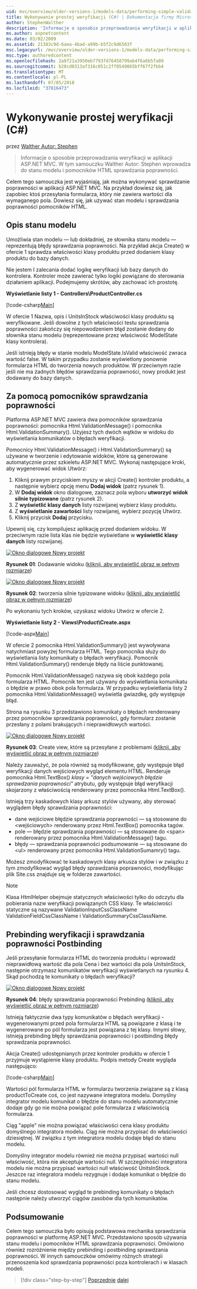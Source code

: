 ```yaml
---
uid: mvc/overview/older-versions-1/models-data/performing-simple-validation-cs
title: Wykonywanie prostej weryfikacji (C#) | Dokumentacja firmy Microsoft
author: StephenWalther
description: 'Informacje o sposobie przeprowadzania weryfikacji w aplikacji ASP.NET MVC. W tym samouczku Walther Autor: Stephen wprowadza do stanu modelu i pomocnika weryfikacji HTML...'
ms.author: aspnetcontent
ms.date: 03/02/2009
ms.assetid: 21383c9d-6aea-4bad-a99b-b5f2c9d6503f
msc.legacyurl: /mvc/overview/older-versions-1/models-data/performing-simple-validation-cs
msc.type: authoredcontent
ms.openlocfilehash: 2a8f21a3950eb7793fd76458799ab4f6a6b5fa09
ms.sourcegitcommit: b28cd0313af316c051c2ff8549865bff67f2fbb4
ms.translationtype: MT
ms.contentlocale: pl-PL
ms.lasthandoff: 07/05/2018
ms.locfileid: "37816473"
---
```

<a name="performing-simple-validation-c"></a>Wykonywanie prostej weryfikacji (C#)
====================
przez [Walther Autor: Stephen](https://github.com/StephenWalther)

> Informacje o sposobie przeprowadzania weryfikacji w aplikacji ASP.NET MVC. W tym samouczku Walther Autor: Stephen wprowadza do stanu modelu i pomocników HTML sprawdzania poprawności.


Celem tego samouczka jest wyjaśniają, jak można wykonywać sprawdzanie poprawności w aplikacji ASP.NET MVC. Na przykład dowiesz się, jak zapobiec ktoś przesyłania formularza, który nie zawiera wartości dla wymaganego pola. Dowiesz się, jak używać stan modelu i sprawdzania poprawności pomocników HTML.

## <a name="understanding-model-state"></a>Opis stanu modelu

Umożliwia stan modelu — lub dokładniej, ze słownika stanu modelu — reprezentują błędy sprawdzania poprawności. Na przykład akcja Create() w ofercie 1 sprawdza właściwości klasy produktu przed dodaniem klasy produktu do bazy danych.


Nie jestem I zalecania dodać logikę weryfikacji lub bazy danych do kontrolera. Kontroler może zawierać tylko logiki powiązane do sterowania działaniem aplikacji. Podejmujemy skrótów, aby zachować ich prostotę.


**Wyświetlanie listy 1 - Controllers\ProductController.cs**

[!code-csharp[Main](performing-simple-validation-cs/samples/sample1.cs)]

W ofercie 1 Nazwa, opis i UnitsInStock właściwości klasy produktu są weryfikowane. Jeśli dowolne z tych właściwości testu sprawdzania poprawności zakończy się niepowodzeniem błąd zostanie dodany do słownika stanu modelu (reprezentowane przez właściwość ModelState klasy kontrolera).

Jeśli istnieją błędy w stanie modelu ModelState.IsValid właściwość zwraca wartość false. W takim przypadku zostanie wyświetlony ponownie formularza HTML do tworzenia nowych produktów. W przeciwnym razie jeśli nie ma żadnych błędów sprawdzania poprawności, nowy produkt jest dodawany do bazy danych.

## <a name="using-the-validation-helpers"></a>Za pomocą pomocników sprawdzania poprawności

Platforma ASP.NET MVC zawiera dwa pomocników sprawdzania poprawności: pomocnika Html.ValidationMessage() i pomocnika Html.ValidationSummary(). Użyjesz tych dwóch wątków w widoku do wyświetlania komunikatów o błędach weryfikacji.

Pomocnicy Html.ValidationMessage() i Html.ValidationSummary() są używane w tworzenie i edytowanie widoków, które są generowane automatycznie przez szkieletu ASP.NET MVC. Wykonaj następujące kroki, aby wygenerować widok Utwórz:

1. Kliknij prawym przyciskiem myszy w akcji Create() kontroler produktu, a następnie wybierz opcję menu **Dodaj widok** (patrz rysunek 1).
2. W **Dodaj widok** okno dialogowe, zaznacz pola wyboru **utworzyć widok silnie typizowane** (patrz rysunek 2).
3. Z **wyświetlić klasy danych** listy rozwijanej wybierz klasy produktu.
4. Z **wyświetlanie zawartości** listy rozwijanej, wybierz pozycję Utwórz.
5. Kliknij przycisk **Dodaj** przycisku.


Upewnij się, czy kompilujesz aplikację przed dodaniem widoku. W przeciwnym razie lista klas nie będzie wyświetlane w **wyświetlić klasy danych** listy rozwijanej.


[![Okno dialogowe Nowy projekt](performing-simple-validation-cs/_static/image1.jpg)](performing-simple-validation-cs/_static/image1.png)

**Rysunek 01**: Dodawanie widoku ([kliknij, aby wyświetlić obraz w pełnym rozmiarze](performing-simple-validation-cs/_static/image2.png))


[![Okno dialogowe Nowy projekt](performing-simple-validation-cs/_static/image2.jpg)](performing-simple-validation-cs/_static/image3.png)

**Rysunek 02**: tworzenia silnie typizowane widoku ([kliknij, aby wyświetlić obraz w pełnym rozmiarze](performing-simple-validation-cs/_static/image4.png))


Po wykonaniu tych kroków, uzyskasz widoku Utwórz w ofercie 2.

**Wyświetlanie listy 2 - Views\Product\Create.aspx**

[!code-aspx[Main](performing-simple-validation-cs/samples/sample2.aspx)]

W ofercie 2 pomocnika Html.ValidationSummary() jest wywoływana natychmiast powyżej formularza HTML. Tego pomocnika służy do wyświetlania listy komunikaty o błędach weryfikacji. Pomocnik Html.ValidationSummary() renderuje błędy na liście punktowanej.

Pomocnik Html.ValidationMessage() nazywa się obok każdego pola formularza HTML. Pomocnik ten jest używany do wyświetlania komunikatu o błędzie w prawo obok pola formularza. W przypadku wyświetlania listy 2 pomocnika Html.ValidationMessage() wyświetla gwiazdkę, gdy występuje błąd.

Strona na rysunku 3 przedstawiono komunikaty o błędach renderowany przez pomocników sprawdzania poprawności, gdy formularz zostanie przesłany z polami brakujących i nieprawidłowych wartości.


[![Okno dialogowe Nowy projekt](performing-simple-validation-cs/_static/image3.jpg)](performing-simple-validation-cs/_static/image5.png)

**Rysunek 03**: Create view, które są przesyłane z problemami ([kliknij, aby wyświetlić obraz w pełnym rozmiarze](performing-simple-validation-cs/_static/image6.png))


Należy zauważyć, że pola również są modyfikowane, gdy występuje błąd weryfikacji danych wejściowych wygląd elementu HTML. Renderuje pomocnika Html.TextBox() *klasy = "danych wejściowych błędzie sprawdzania poprawności"* atrybutu, gdy występuje błąd weryfikacji skojarzony z właściwością renderowany przez pomocnika Html.TextBox().

Istnieją trzy kaskadowych klasy arkusz stylów używany, aby sterować wyglądem błędy sprawdzania poprawności:

- dane wejściowe błędzie sprawdzania poprawności — są stosowane do &lt;wejściowych&gt; renderowany przez Html.TextBox() pomocnika tagów.
- pole — błędzie sprawdzania poprawności — są stosowane do &lt;span&gt; renderowany przez pomocnika Html.ValidationMessage() tagu.
- błędy — sprawdzania poprawności podsumowanie — są stosowane do &lt;ul&gt; renderowany przez pomocnika Html.ValidationSumamry() tagu.

Możesz zmodyfikować te kaskadowych klasy arkusza stylów i w związku z tym zmodyfikować wygląd błędy sprawdzania poprawności, modyfikując plik Site.css znajduje się w folderze zawartości.

> [!NOTE] 
> 
> Klasa HtmlHelper obejmuje statycznych właściwości tylko do odczytu dla pobierania nazw weryfikacji powiązanych CSS klasy. Te właściwości statyczne są nazywane ValidationInputCssClassName ValidationFieldCssClassName i ValidationSummaryCssClassName.


## <a name="prebinding-validation-and-postbinding-validation"></a>Prebinding weryfikacji i sprawdzania poprawności Postbinding

Jeśli przesyłanie formularza HTML do tworzenia produktu i wprowadź nieprawidłową wartość dla pola Cena i bez wartości dla pola UnitsInStock, następnie otrzymasz komunikatów weryfikacji wyświetlanych na rysunku 4. Skąd pochodzą te komunikaty o błędach weryfikacji?


[![Okno dialogowe Nowy projekt](performing-simple-validation-cs/_static/image4.jpg)](performing-simple-validation-cs/_static/image7.png)

**Rysunek 04**: błędy sprawdzania poprawności Prebinding ([kliknij, aby wyświetlić obraz w pełnym rozmiarze](performing-simple-validation-cs/_static/image8.png))


Istnieją faktycznie dwa typy komunikatów o błędach weryfikacji - wygenerowanymi przed pola formularza HTML są powiązane z klasą i te wygenerowane po pól formularza jest powiązana z tej klasy. Innymi słowy, istnieją prebinding błędy sprawdzania poprawności i postbinding błędy sprawdzania poprawności.

Akcja Create() udostępnianych przez kontroler produktu w ofercie 1 przyjmuje wystąpienie klasy produktu. Podpis metody Create wygląda następująco:

[!code-csharp[Main](performing-simple-validation-cs/samples/sample3.cs)]

Wartości pól formularza HTML w formularzu tworzenia związane są z klasą productToCreate coś, co jest nazywane integratora modelu. Domyślny integrator modelu komunikat o błędzie do stanu modelu automatycznie dodaje gdy go nie można powiązać pole formularza z właściwością formularza.

Ciąg "apple" nie można powiązać właściwości cena klasy produktu domyślnego integratora modelu. Ciąg nie można przypisać do właściwości dziesiętnej. W związku z tym integratora modelu dodaje błąd do stanu modelu.

Domyślny integrator modelu również nie można przypisać wartości null właściwość, która nie akceptuje wartości null. W szczególności integratora modelu nie można przypisać wartości null właściwość UnitsInStock. Jeszcze raz integratora modelu rezygnuje i dodaje komunikat o błędzie do stanu modelu.

Jeśli chcesz dostosować wygląd te prebinding komunikaty o błędach następnie należy utworzyć ciągów zasobów dla tych komunikatów.

## <a name="summary"></a>Podsumowanie

Celem tego samouczka było opisują podstawowa mechanika sprawdzania poprawności w platformę ASP.NET MVC. Przedstawiono sposób używania stanu modelu i pomocników HTML sprawdzania poprawności. Omówiono również rozróżnienie między prebinding i postbinding sprawdzania poprawności. W innych samouczków omówimy różnych strategii przenoszenia kod sprawdzania poprawności poza kontrolerach i w klasach modeli.

> [!div class="step-by-step"]
> [Poprzednie](displaying-a-table-of-database-data-cs.md)
> [dalej](validating-with-the-idataerrorinfo-interface-cs.md)
